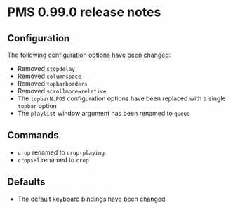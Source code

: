# PMS 0.99.0 release notes

## Configuration

The following configuration options have been changed:

* Removed `stopdelay`
* Removed `columnspace`
* Removed `topbarborders`
* Removed `scrollmode=relative`
* The `topbarN.POS` configuration options have been replaced with a single `topbar` option
* The `playlist` window argument has been renamed to `queue`

## Commands

* `crop` renamed to `crop-playing`
* `cropsel` renamed to `crop`

## Defaults

* The default keyboard bindings have been changed
